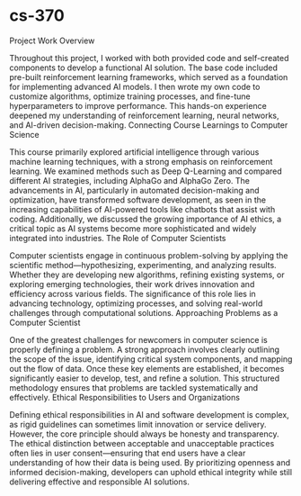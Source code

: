 # cs-370
Project Work Overview

Throughout this project, I worked with both provided code and self-created components to develop a functional AI solution. The base code included pre-built reinforcement learning frameworks, which served as a foundation for implementing advanced AI models. I then wrote my own code to customize algorithms, optimize training processes, and fine-tune hyperparameters to improve performance. This hands-on experience deepened my understanding of reinforcement learning, neural networks, and AI-driven decision-making.
Connecting Course Learnings to Computer Science

This course primarily explored artificial intelligence through various machine learning techniques, with a strong emphasis on reinforcement learning. We examined methods such as Deep Q-Learning and compared different AI strategies, including AlphaGo and AlphaGo Zero. The advancements in AI, particularly in automated decision-making and optimization, have transformed software development, as seen in the increasing capabilities of AI-powered tools like chatbots that assist with coding. Additionally, we discussed the growing importance of AI ethics, a critical topic as AI systems become more sophisticated and widely integrated into industries.
The Role of Computer Scientists

Computer scientists engage in continuous problem-solving by applying the scientific method—hypothesizing, experimenting, and analyzing results. Whether they are developing new algorithms, refining existing systems, or exploring emerging technologies, their work drives innovation and efficiency across various fields. The significance of this role lies in advancing technology, optimizing processes, and solving real-world challenges through computational solutions.
Approaching Problems as a Computer Scientist

One of the greatest challenges for newcomers in computer science is properly defining a problem. A strong approach involves clearly outlining the scope of the issue, identifying critical system components, and mapping out the flow of data. Once these key elements are established, it becomes significantly easier to develop, test, and refine a solution. This structured methodology ensures that problems are tackled systematically and effectively.
Ethical Responsibilities to Users and Organizations

Defining ethical responsibilities in AI and software development is complex, as rigid guidelines can sometimes limit innovation or service delivery. However, the core principle should always be honesty and transparency. The ethical distinction between acceptable and unacceptable practices often lies in user consent—ensuring that end users have a clear understanding of how their data is being used. By prioritizing openness and informed decision-making, developers can uphold ethical integrity while still delivering effective and responsible AI solutions.
